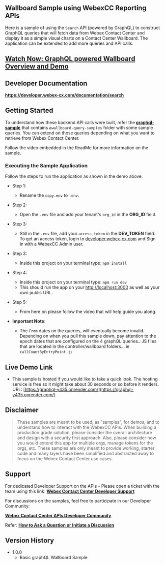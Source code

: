 ## Wallboard Sample using WebexCC Reporting APIs

Here is a sample of using the `Search` API (powered by GraphQL) to construct GraphQL queries that will fetch data from Webex Contact Center and display it as a simple visual charts on a Contact Center Wallboard. The application can be extended to add more queries and API calls.

## [Watch Now: GraphQL powered Wallboard Overview and Demo](https://app.vidcast.io/share/42059f9c-73b8-48eb-9099-0ea45308cd23)

## Developer Documentation

**https://developer.webex-cx.com/documentation/search**

## Getting Started

To understand how these backend API calls were built, refer the **[graphql-sample](https://github.com/CiscoDevNet/webex-contact-center-api-samples/tree/main/graphql-sample)** that contains a`wallboard-query-samples` folder with some sample queries. You can extend on those queries depending on what you want to retrieve from Webex Contact Center.

Follow the video embedded in the ReadMe for more information on the sample.

### Executing the Sample Application

Follow the steps to run the application as shown in the demo above:

- Step 1:

  - Rename the `copy.env` to `.env`.

- Step 2:

  - Open the `.env` file and add your tenant's `org_id` in the **ORG_ID** field.

- Step 3:

  - Still in the `.env` file, add your `access_token` in the **DEV_TOKEN** field. To get an access token, login to [developer.webex-cx.com](https://developer.webex-cx.com) and Sign in with a WebexCC Admin user.

- Step 3:

  - Inside this project on your terminal type: `npm install`

- Step 4:

  - Inside this project on your terminal type: `npm run dev`
  - This should run the app on your [http://localhost:3000](http://localhost:3000) as well as your own public URL.

- Step 5:

  - From here on please follow the video that will help guide you along.

- **Important Note**:
  - The `From` dates on the queries, will eventually become invalid. Depending on when you pull this sample down, pay attention to the epoch dates that are configured on the 4 graphQL queries.. JS files that are located in the controller/wallboard folders... ie `callCountByEntryPoint.js`

## Live Demo Link

- This sample is hosted if you would like to take a quick look. The hosting service is free so it might take about 30 seconds or so before it renders.
  URL: [https://graphql-y435.onrender.com/](https://graphql-y435.onrender.com/)

## Disclaimer

> These samples are meant to be used, as "samples", for demos, and to understand how to interact with the WebexCC APIs.
> When building a production grade solution, please consider the overall architecture and design with a security first approach.
> Also, please consider how you would extend this app for multiple orgs, manage tokens for the orgs, etc.
> These samples are only meant to provide working, starter code and many layers have been simplified and abstracted away to focus on the Webex Contact Center use cases.

## Support

For dedicated Developer Support on the APIs - Please open a ticket with the team using this link: **[Webex Contact Center Developer Support](https://developer.webex-cx.com/support)**

For discussions on the samples, feel free to participate in our Developer Community:

**[Webex Contact Center APIs Developer Community](https://community.cisco.com/t5/contact-center/bd-p/j-disc-dev-contact-center)**

Refer: **[How to Ask a Question or Initiate a Discussion](https://community.cisco.com/t5/contact-center/webex-contact-center-apis-developer-community-and-support/m-p/4558270)**

## Version History

- 1.0.0
  - Basic graphQL Wallboard Sample

